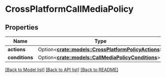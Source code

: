 # CrossPlatformCallMediaPolicy

## Properties

Name | Type | Description | Notes
------------ | ------------- | ------------- | -------------
**actions** | Option<[**crate::models::CrossPlatformPolicyActions**](CrossPlatformPolicyActions.md)> |  | [optional]
**conditions** | Option<[**crate::models::CallMediaPolicyConditions**](CallMediaPolicyConditions.md)> |  | [optional]

[[Back to Model list]](../README.md#documentation-for-models) [[Back to API list]](../README.md#documentation-for-api-endpoints) [[Back to README]](../README.md)


